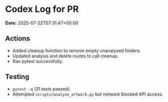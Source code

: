 # Codex Log for PR

**Date:** 2025-07-22T07:31:47+00:00

## Actions
- Added cleanup function to remove empty unanalysed folders.
- Updated analysis and delete routes to call cleanup.
- Ran pytest successfully.

## Testing
- `pytest -q` (31 tests passed).
- Attempted `scripts/analyze_artwork.py` but network blocked API access.
